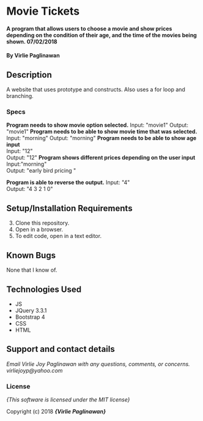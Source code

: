 # Movie Tickets

#### A program that allows users to choose a movie and show prices depending on the condition of their age, and the time of the movies being shown. 07/02/2018

#### By **Virlie Paglinawan**

## Description

A website that uses prototype and constructs. Also uses a for loop and branching.

### Specs

 **Program needs to show movie option selected.**
 Input: "movie1"
 Output: "movie1"
 **Program needs to be able to show movie time that was selected.**  
 Input: "morning"
 Output: "morning"
 **Program needs to be able to show age input**  
 Input: "12"  
 Output: "12"
**Program shows different prices depending on the user input**
 Input:"morning"  
 Output: "early bird pricing "

 **Program is able to reverse the output.**
  Input: "4"  
  Output: "4 3 2 1 0"


## Setup/Installation Requirements

3. Clone this repository.
4. Open in a browser.
5. To edit code, open in a text editor.

## Known Bugs
None that I know of.

## Technologies Used
* JS
* JQuery 3.3.1
* Bootstrap 4
* CSS
* HTML

## Support and contact details

_Email Virlie Joy Paglinawan with any questions, comments, or concerns. virliejoyp@yahoo.com_

### License

*{This software is licensed under the MIT license}*

Copyright (c) 2018 **_{Virlie Paglinawan}_**

